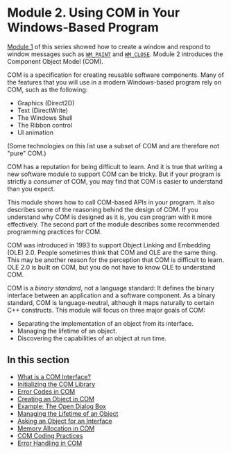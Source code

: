 <!-- https://docs.microsoft.com/en-us/windows/win32/learnwin32/module-2--using-com-in-your-windows-program -->
# Module 2. Using COM in Your Windows-Based Program

[Module 1](../your-first-windows-program/README.md) of this series showed how to create a window and respond to window messages such as [`WM_PAINT`][wm-paint] and [`WM_CLOSE`][wm-close]. Module 2 introduces the Component Object Model (COM).

COM is a specification for creating reusable software components. Many of the features that you will use in a modern Windows-based program rely on COM, such as the following:

- Graphics (Direct2D)
- Text (DirectWrite)
- The Windows Shell
- The Ribbon control
- UI animation

(Some technologies on this list use a subset of COM and are therefore not "pure" COM.)

COM has a reputation for being difficult to learn. And it is true that writing a new software module to support COM can be tricky. But if your program is strictly a _consumer_ of COM, you may find that COM is easier to understand than you expect.

This module shows how to call COM-based APIs in your program. It also describes some of the reasoning behind the design of COM. If you understand why COM is designed as it is, you can program with it more effectively. The second part of the module describes some recommended programming practices for COM.

COM was introduced in 1993 to support Object Linking and Embedding (OLE) 2.0. People sometimes think that COM and OLE are the same thing. This may be another reason for the perception that COM is difficult to learn. OLE 2.0 is built on COM, but you do not have to know OLE to understand COM.

COM is a _binary standard_, not a language standard: It defines the binary interface between an application and a software component. As a binary standard, COM is language-neutral, although it maps naturally to certain C++ constructs. This module will focus on three major goals of COM:

- Separating the implementation of an object from its interface.
- Managing the lifetime of an object.
- Discovering the capabilities of an object at run time.

## In this section

- [What is a COM Interface?](./what-is-a-com-interface.md)
- [Initializing the COM Library](./initializing-the-com-library.md)
- [Error Codes in COM](./error-codes-in-com.md)
- [Creating an Object in COM](./creating-an-object-in-com.md)
- [Example: The Open Dialog Box](./example-the-open-dialog-box.md)
- [Managing the Lifetime of an Object](./managing-the-lifetime-of-an-object.md)
- [Asking an Object for an Interface](./asking-an-object-for-an-interface.md)
- [Memory Allocation in COM](./memory-allocation-in-com.md)
- [COM Coding Practices](./com-coding-practices.md)
- [Error Handling in COM]()

[wm-paint]: https://docs.microsoft.com/en-us/windows/win32/gdi/wm-paint
[wm-close]: https://docs.microsoft.com/en-us/windows/win32/winmsg/wm-close

